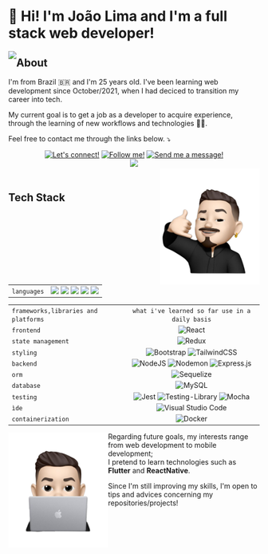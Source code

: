 # 👋 Hi! I'm João Lima and I'm a full stack web developer!

<img align="left" src="https://github-readme-stats.vercel.app/api/top-langs/?username=JOAO-LEE&layout=donut&langs_count=10&theme=apprentice" />

## About
I'm from Brazil 🇧🇷 and I'm 25 years old. I've been learning web development since October/2021, when I had deciced to transition my career into tech.

My current goal is to get a job as a developer to acquire experience, through the learning of new workflows and technologies 👨‍💻. &nbsp; 

Feel free to contact me through the links below. ⤵️
<div align="center">
  <a href="https://www.linkedin.com/in/joao-lee-lima/"><img src="https://img.shields.io/badge/linkedin-%230077B5.svg?style=for-the-badge&logo=linkedin&logoColor=white" width="100px" title="Let's connect!"/></a>
  <a href="https://twitter.com/joaumlee"><img src="https://img.shields.io/badge/Twitter-%231DA1F2.svg?style=for-the-badge&logo=Twitter&logoColor=white" width="95px" title="Follow me!"/></a>
  <a href="mailto:joaumlimaum@gmail.com"><img src="https://img.shields.io/badge/Gmail-D14836?style=for-the-badge&logo=gmail&logoColor=white" width="80px" title="Send me a message!"/></a>
  <div align="center">
    <img src="https://komarev.com/ghpvc/?username=JOAO-LEE&color=grey&style=for-the-badge&label=profile+views">
  </div>
</div>
<img align="right" src="./images/joaolee-memoji-removebg-preview-callme.png" width="200px" />
<br clear="left">

## Tech Stack

|   |   |
|:--|:---:|
|`languages`| <img src="https://img.shields.io/badge/html5-%23E34F26.svg?style=for-the-badge&logo=html5&logoColor=white" width="75px"/> <img src="https://img.shields.io/badge/css3-%231572B6.svg?style=for-the-badge&logo=css3&logoColor=white" width="65px"> <img src="https://img.shields.io/badge/javascript-%23323330.svg?style=for-the-badge&logo=javascript&logoColor=%23F7DF1E" width="105px"/> <img src="https://img.shields.io/badge/typescript-%23007ACC.svg?style=for-the-badge&logo=typescript&logoColor=white" width="105px"/> <img src="https://img.shields.io/badge/python-3670A0?style=for-the-badge&logo=python&logoColor=ffdd54" width="82px"/> |

|    |   |
|:---|:---:|
| `frameworks,libraries and platforms` | `what i've learned so far use in a daily basis`|
| `frontend` | ![React](https://img.shields.io/badge/react-%2320232a.svg?style=for-the-badge&logo=react&logoColor=%2361DAFB) |
| `state management`| ![Redux](https://img.shields.io/badge/redux-%23593d88.svg?style=for-the-badge&logo=redux&logoColor=white) |
| `styling` | ![Bootstrap](https://img.shields.io/badge/bootstrap-%238511FA.svg?style=for-the-badge&logo=bootstrap&logoColor=white) ![TailwindCSS](https://img.shields.io/badge/tailwindcss-%2338B2AC.svg?style=for-the-badge&logo=tailwind-css&logoColor=white) |
| `backend` | ![NodeJS](https://img.shields.io/badge/node.js-6DA55F?style=for-the-badge&logo=node.js&logoColor=white) ![Nodemon](https://img.shields.io/badge/NODEMON-%23323330.svg?style=for-the-badge&logo=nodemon&logoColor=%BBDEAD) ![Express.js](https://img.shields.io/badge/express.js-%23404d59.svg?style=for-the-badge&logo=express&logoColor=%2361DAFB) |
| `orm` | ![Sequelize](https://img.shields.io/badge/Sequelize-52B0E7?style=for-the-badge&logo=Sequelize&logoColor=white) |
| `database`| ![MySQL](https://img.shields.io/badge/mysql-%2300f.svg?style=for-the-badge&logo=mysql&logoColor=white) |
|`testing` | ![Jest](https://img.shields.io/badge/-jest-%23C21325?style=for-the-badge&logo=jest&logoColor=white) ![Testing-Library](https://img.shields.io/badge/-TestingLibrary-%23E33332?style=for-the-badge&logo=testing-library&logoColor=white) ![Mocha](https://img.shields.io/badge/-mocha-%238D6748?style=for-the-badge&logo=mocha&logoColor=white) |
| `ìde`| ![Visual Studio Code](https://img.shields.io/badge/Visual%20Studio%20Code-0078d7.svg?style=for-the-badge&logo=visual-studio-code&logoColor=white) |
| `containerization`| ![Docker](https://img.shields.io/badge/docker-%230db7ed.svg?style=for-the-badge&logo=docker&logoColor=white) |

<img align="left" src="./images/joaolee-memoji-removebg-preview-computer.png" width="200px" />

Regarding future goals, my interests range from web development to mobile development; \
I pretend to learn technologies such as **Flutter** and **ReactNative**.

Since I'm still improving my skills, I'm open to tips and advices concerning my repositories/projects!
